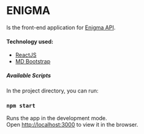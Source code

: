 # ENIGMA
Is the front-end application for [Enigma API](https://github.com/mangekyousharingan/EnigmaAPI).

#### Technology used:
- [ReactJS](https://github.com/facebook/react/)
- [MD Bootstrap](https://mdbootstrap.com/)

##### Available Scripts

In the project directory, you can run:

### `npm start`

Runs the app in the development mode.<br>
Open [http://localhost:3000](http://localhost:3000) to view it in the browser.

